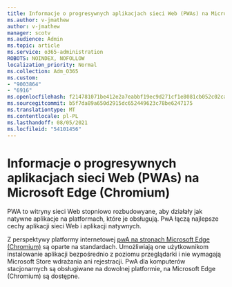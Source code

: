 ```yaml
---
title: Informacje o progresywnych aplikacjach sieci Web (PWAs) na Microsoft Edge (Chromium)
ms.author: v-jmathew
author: v-jmathew
manager: scotv
ms.audience: Admin
ms.topic: article
ms.service: o365-administration
ROBOTS: NOINDEX, NOFOLLOW
localization_priority: Normal
ms.collection: Adm_O365
ms.custom:
- "9003864"
- "6916"
ms.openlocfilehash: f214781071be412e2a7eabbf19ec9d271cf1e8081cb052c02cad614da0372eaf
ms.sourcegitcommit: b5f7da89a650d2915dc652449623c78be6247175
ms.translationtype: MT
ms.contentlocale: pl-PL
ms.lasthandoff: 08/05/2021
ms.locfileid: "54101456"
---
```

# <a name="learn-about-progressive-web-apps-pwas-on-microsoft-edge-chromium"></a>Informacje o progresywnych aplikacjach sieci Web (PWAs) na Microsoft Edge (Chromium)

PWA to witryny sieci Web stopniowo rozbudowyane, aby działały jak natywne aplikacje na platformach, które je obsługują. PwA łączą najlepsze cechy aplikacji sieci Web i aplikacji natywnych.

Z perspektywy platformy internetowej [pwA na stronach Microsoft Edge (Chromium)](https://go.microsoft.com/fwlink/?linkid=2135193) są oparte na standardach. Umożliwiają one użytkownikom instalowanie aplikacji bezpośrednio z poziomu przeglądarki i nie wymagają Microsoft Store wdrażania ani rejestracji. PwA dla komputerów stacjonarnych są obsługiwane na dowolnej platformie, na Microsoft Edge (Chromium) są dostępne.
